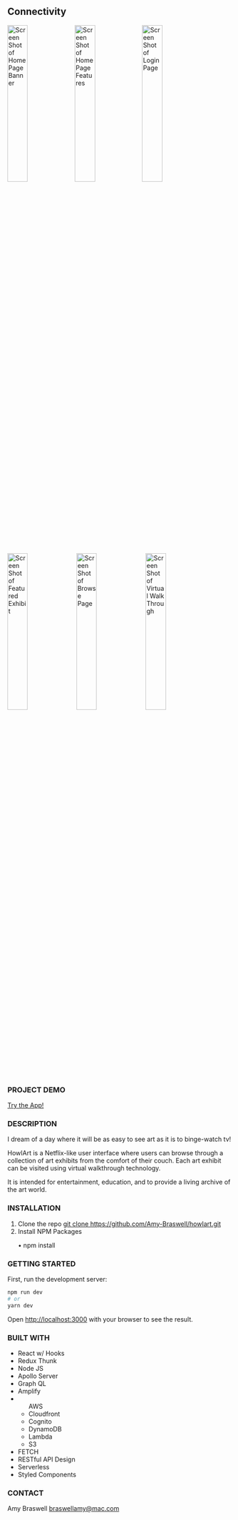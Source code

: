<h2> Connectivity </h2>

<img width="30%" alt="Screen Shot of Home Page Banner" src="https://user-images.githubusercontent.com/55002971/168963243-ea1a855a-5382-44dc-ad01-a1bb141d02c8.png"><img width="30%" alt="Screen Shot of Home Page Features" src="https://user-images.githubusercontent.com/55002971/168963624-d217a772-747d-4838-85e8-1e048575815c.png"><img width="30%" alt="Screen Shot of Login Page" src="https://user-images.githubusercontent.com/55002971/168963748-f4a01d5b-75b3-4117-b288-48034ff92b64.png">

<img width="30%" alt="Screen Shot of Featured Exhibit" src="https://user-images.githubusercontent.com/55002971/168963812-9d102c27-c4be-4ca4-b1e5-2d2064e59a78.png">
<img width="30%" alt="Screen Shot of Browse Page" src="https://user-images.githubusercontent.com/55002971/168963895-8a6356a3-54b7-44cc-88c9-c1dc5d80fc0f.png">
<img width="30%" alt="Screen Shot of Virtual Walk Through" src="https://user-images.githubusercontent.com/55002971/168963972-48860a80-b8d2-4616-81fa-abd9320b60ca.png">

 
<h3>PROJECT DEMO</h3>
<p><a href="https://howiart.com" target="blank">Try the App!</a></p>

<h3>DESCRIPTION</h3>
<p>I dream of a day where it will be as easy to see art as it is to binge-watch tv! 

HowIArt is a Netflix-like user interface where users can browse through a collection of art exhibits from the comfort of their couch. Each art exhibit can be visited using virtual walkthrough technology. 

It is intended for entertainment, education, and to provide a living archive of the art world.
</p>


<h3>INSTALLATION</h3>
<ol>
    <li>Clone the repo <a href="https://github.com/Amy-Braswell/howIart.git" target="blank">git clone https://github.com/Amy-Braswell/howIart.git</a></li>
    <li>Install NPM Packages</li>
        <p>   • npm install</p>  
</ol>

<h3>GETTING STARTED</h3>
First, run the development server:

```bash
npm run dev
# or
yarn dev
```

Open [http://localhost:3000](http://localhost:3000) with your browser to see the result.

<h3>BUILT WITH</h3>
<ul>
    <li>React w/ Hooks</li>
    <li>Redux Thunk</li>
    <li>Node JS</li>
    <li>Apollo Server</li>
    <li>Graph QL</li>
    <li>Amplify</li>
    <li><ul>
        AWS
        <li>Cloudfront</li>
        <li>Cognito</li>
        <li>DynamoDB</li>
        <li>Lambda</li>
        <li>S3</li>
    </ul></li>
    <li>FETCH</li>
    <li>RESTful API Design</li>
    <li>Serverless</li>
    <li>Styled Components</li>
</ul>

<h3>CONTACT</h3>
<p>Amy Braswell  <a href="mailto:braswellamy@mac.com? subject=HowIArt">braswellamy@mac.com</a></p>

















